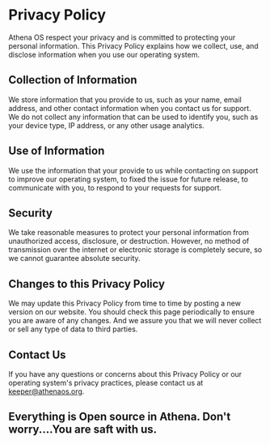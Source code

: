 # Privacy Policy

Athena OS respect your privacy and is committed to protecting your personal information. This Privacy Policy explains how we collect, use, and disclose information when you use our operating system.


## Collection of Information
We store information that you provide to us, such as your name, email address, and other contact information when you contact us for support. We do not collect any information that can be used to identify you, such as your device type, IP address, or any other usage analytics. 


## Use of Information
We use the information that your provide to us while contacting on support to improve our operating system, to fixed the issue for future release, to communicate with you, to respond to your requests for support.


## Security
We take reasonable measures to protect your personal information from unauthorized access, disclosure, or destruction. However, no method of transmission over the internet or electronic storage is completely secure, so we cannot guarantee absolute security.


## Changes to this Privacy Policy
We may update this Privacy Policy from time to time by posting a new version on our website. You should check this page periodically to ensure you are aware of any changes. And we assure you that we will never collect or sell any type of data to third parties. 


## Contact Us
If you have any questions or concerns about this Privacy Policy or our operating system's privacy practices, please contact us at keeper@athenaos.org.

## Everything is Open source in Athena. Don't worry....You are saft with us.
